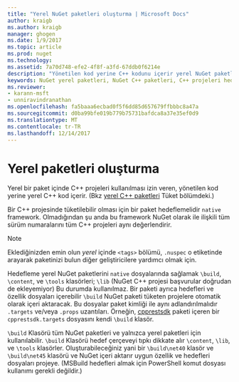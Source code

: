 ```yaml
---
title: "Yerel NuGet paketleri oluşturma | Microsoft Docs"
author: kraigb
ms.author: kraigb
manager: ghogen
ms.date: 1/9/2017
ms.topic: article
ms.prod: nuget
ms.technology: 
ms.assetid: 7a70d748-efe2-4f8f-a3fd-67ddb0f6214e
description: "Yönetilen kod yerine C++ kodunu içerir yerel NuGet paketleri oluşturma ile ilgili ayrıntılar C++ projelerinde kullanın."
keywords: NuGet yerel paketleri, NuGet C++ paketleri, C++ projeleri hedefleyen yerel kod paketleri
ms.reviewer:
- karann-msft
- unniravindranathan
ms.openlocfilehash: fa5baaa6ecbad0f5f6dd85d657679ffbbbc8a47a
ms.sourcegitcommit: d0ba99bfe019b779b75731bafdca8a37e35ef0d9
ms.translationtype: MT
ms.contentlocale: tr-TR
ms.lasthandoff: 12/14/2017
---
```

# <a name="creating-native-packages"></a>Yerel paketleri oluşturma

Yerel bir paket içinde C++ projeleri kullanılması izin veren, yönetilen kod yerine yerel C++ kod içerir. (Bkz [yerel C++ paketleri](../consume-packages/finding-and-choosing-packages.md#native-cpp-packages) Tüket bölümdeki.)

Bir C++ projesinde tüketilebilir olması için bir paket hedeflemelidir `native` framework. Olmadığından şu anda bu framework NuGet olarak ile ilişkili tüm sürüm numaralarını tüm C++ projeleri aynı değerlendirir.

> [!Note]
> Eklediğinizden emin olun *yerel* içinde `<tags>` bölümü, `.nuspec` o etiketinde arayarak paketinizi bulun diğer geliştiricilere yardımcı olmak için.

Hedefleme yerel NuGet paketlerini `native` dosyalarında sağlamak `\build`, `\content`, ve `\tools` klasörleri; `\lib` (NuGet C++ projesi başvurular doğrudan de ekleyemiyor) Bu durumda kullanılmaz. Bir paketi ayrıca hedefleri ve özellik dosyaları içerebilir `\build` NuGet paketi tüketen projelere otomatik olarak içeri aktaracak. Bu dosyalar paket kimliği ile aynı adlandırılmalıdır `.targets` ve/veya `.props` uzantıları. Örneğin, [cpprestsdk](https://nuget.org/packages/cpprestsdk/) paketi içeren bir `cpprestsdk.targets` dosyasını kendi `\build` klasör.

`\build` Klasörü tüm NuGet paketleri ve yalnızca yerel paketleri için kullanılabilir. `\build` Klasörü hedef çerçeveyi tıpkı dikkate alır `\content`, `\lib`, ve `\tools` klasörler. Oluşturabileceğiniz yani bir `\build\net40` klasör ve `\build\net45` klasörü ve NuGet içeri aktarır uygun özellik ve hedefleri dosyaları projeye. (MSBuild hedefleri almak için PowerShell komut dosyası kullanımı gerekli değildir.)
